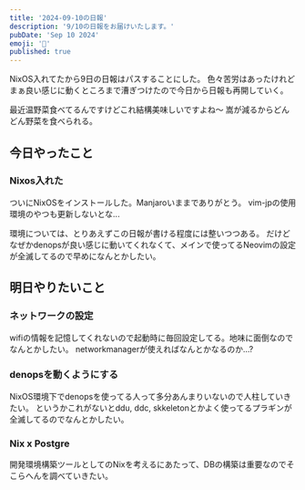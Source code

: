 ```yaml
---
title: '2024-09-10の日報'
description: '9/10の日報をお届けいたします。'
pubDate: 'Sep 10 2024'
emoji: '🦊'
published: true
---
```


NixOS入れてたから9日の日報はパスすることにした。
色々苦労はあったけれどまぁ良い感じに動くところまで漕ぎつけたので今日から日報も再開していく。

最近温野菜食べてるんですけどこれ結構美味しいですよね～
嵩が減るからどんどん野菜を食べられる。

## 今日やったこと

### Nixos入れた

ついにNixOSをインストールした。Manjaroいままでありがとう。
vim-jpの使用環境のやつも更新しないとな...

環境については、とりあえずこの日報が書ける程度には整いつつある。
だけどなぜかdenopsが良い感じに動いてくれなくて、メインで使ってるNeovimの設定が全滅してるので早めになんとかしたい。

## 明日やりたいこと

### ネットワークの設定

wifiの情報を記憶してくれないので起動時に毎回設定してる。地味に面倒なのでなんとかしたい。
networkmanagerが使えればなんとかなるのか...?

### denopsを動くようにする

NixOS環境下でdenopsを使ってる人って多分あんまりいないので人柱していきたい。
というかこれがないとddu, ddc,
skkeletonとかよく使ってるプラギンが全滅してるのでなんとかしたい。

### Nix x Postgre

開発環境構築ツールとしてのNixを考えるにあたって、DBの構築は重要なのでそこらへんを調べていきたい。
